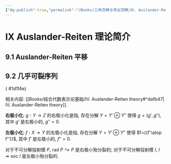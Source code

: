 ```yaml
---
{"dg-publish":true,"permalink":"/Books/三角范畴与导出范畴/Ⅸ. Auslander-Reiten 理论简介/9.2 几乎可裂序列/","dgPassFrontmatter":true,"created":"2024-07-26T20:01:21.694+08:00","updated":"2024-08-05T09:18:43.063+08:00"}
---
```


# Ⅸ Auslander-Reiten 理论简介

## 9.1 Auslander-Reiten 平移

## 9.2 几乎可裂序列
{ #1d1f4e}


相关内容: [[Books/结合代数表示论基础/Ⅳ. Auslander-Reiten theory#^dafb47\|Ⅳ. Auslander-Reiten theory]].

**右极小化**: $g:Y\rightarrow Z$ 的右极小化是指, 存在分解 $Y=Y'\oplus Y''$ 使得 $g=(g',g'')$, 其中 $g'$ 是右极小的, $g''=0$.

**左极小化**: $f:X\rightarrow Y$ 的左极小化是指, 存在分解 $Y=Y'\oplus Y''$ 使得 $f=({f'\atop f''})$, 其中 $f'$ 是左极小的, $f''=0$.

 对于不可分解投射模 $P$,  $\mathrm{rad\ }P\hookrightarrow P$ 是右极小殆分裂的;
 对于不可分解投射模 $I$,  $I \twoheadrightarrow \mathrm{soc\ }I$ 是左极小殆分裂的.
